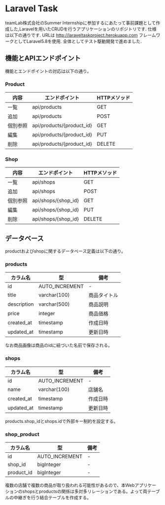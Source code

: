 # Laravel Task

teamLab株式会社のSummer Internshipに参加するにあたって事前課題として作成した,Laravelを用いたCRUDを行うアプリケーションのリポジトリです.
仕様は以下の通りです.
URLは
http://laraveltaskproject.herokuapp.com
フレームワークとしてLaravel5.8を使用.
全体としてテスト駆動開発で進めました.

## 機能とAPIエンドポイント

機能とエンドポイントの対応は以下の通り。

### Product

|内容|エンドポイント|HTTPメソッド|
|---|---|---|
|一覧|api/products|GET|
|追加|api/products|POST|
|個別参照|api/products/{product_id}|GET|
|編集|api/products/{product_id}|PUT|
|削除|api/products/{product_id}|DELETE|

### Shop

|内容|エンドポイント|HTTPメソッド|
|---|---|---|
|一覧|api/shops|GET|
|追加|api/shops|POST|
|個別参照|api/shops/{shop_id}|GET|
|編集|api/shops/{shop_id}|PUT|
|削除|api/shops/{shop_id}|DELETE|


## データベース

productおよびshopに関するデータベース定義は以下の通り。

### products

|カラム名|型|備考|
|-|-|-|
|id|AUTO_INCREMENT|-|
|title|varchar(100)|商品タイトル|
|description|varchar(500)|商品説明|
|price|integer|商品価格|
|created_at|timestamp|作成日時|
|updated_at|timestamp|更新日時|

なお商品画像は商品のidに紐づいた名前で保存される。

### shops
|カラム名|型|備考|
|-|-|-|
|id|AUTO_INCREMENT|-|
|name|varchar(100)|店舗名|
|created_at|timestamp|作成日時|
|updated_at|timestamp|更新日時|

products.shop_idとshops.idで外部キー制約を設定する。

### shop_product

|カラム名|型|備考|
|-|-|-|
|id|AUTO_INCREMENT|-|
|shop_id|bigInteger|-|
|product_id|bigInteger|-|

複数の店舗で複数の商品が取り扱われる可能性があるので、本Webアプリケーションのshopsとproductsの関係は多対多リレーションである。よって両テーブルの中継ぎを行う結合テーブルを作成する。
